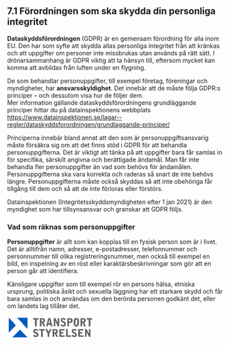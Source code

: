 ## 7.1 Förordningen som ska skydda din personliga integritet

**Dataskyddsförordningen** (GDPR) är en gemensam förordning för alla inom EU. Den har som syfte att skydda allas personliga integritet från att kränkas och att uppgifter om personer inte missbrukas utan används på rätt sätt. I drönarsammanhang är GDPR viktig att ta hänsyn till, eftersom mycket kan komma att avbildas från luften under en flygning.

De som behandlar personuppgifter, till exempel företag, föreningar och myndigheter, har **ansvarsskyldighet**. Det innebär att de måste följa GDPR:s principer – och dessutom visa hur de följer dem.  
Mer information gällande dataskyddsförordningens grundläggande principer hittar du på datainspektionens webbplats https://www.datainspektionen.se/lagar--regler/dataskyddsforordningen/grundlaggande-principer/

Principerna innebär bland annat att den som är personuppgiftsansvarig måste försäkra sig om att det finns stöd i GDPR för att behandla personuppgifterna. Det är viktigt att tänka på att uppgifter bara får samlas in för specifika, särskilt angivna och berättigade ändamål. Man får inte behandla fler personuppgifter än vad som behövs för ändamålen. Personuppgifterna ska vara korrekta och raderas så snart de inte behövs längre. Personuppgifterna måste också skyddas så att inte obehöriga får tillgång till dem och så att de inte förloras eller förstörs.

Datainspektionen (Integritetsskyddsmyndigheten efter 1 jan 2021) är den myndighet som har
tillsynsansvar och granskar att GDPR följs.

### Vad som räknas som personuppgifter

**Personuppgifter** är allt som kan kopplas till en fysisk person som är i livet. Det är alltifrån namn, adresser, e-postadresser, telefonnummer och personnummer till olika registreringsnummer, men också till exempel en bild, en inspelning av en röst eller karaktärsbeskrivningar som gör att en person går att identifiera.

Känsligare uppgifter som till exempel rör en persons hälsa, etniska ursprung, politiska åsikt och sexuella läggning har ett starkare skydd och får bara samlas in och användas om den berörda personen godkänt det, eller om landets lag tillåter det.

![Transport Styrelsen](./images/Logga.png)
